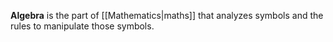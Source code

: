 **Algebra** is the part of [[Mathematics|maths]] that analyzes symbols and the rules to manipulate those symbols.